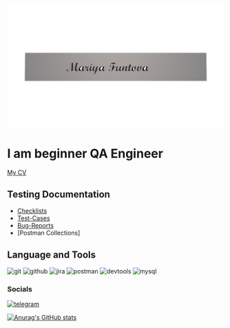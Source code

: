 ![Header](https://github.com/MariyaFuntova/MariyaFuntova/blob/main/assets/1.png)
# I am beginner QA Engineer

[My CV](https://docs.google.com/document/d/1-wIJVf7j07m9UNqPJP4sJP4JXcEKYIEmJxO1BudeWyc/edit?usp=sharing)

## Testing Documentation
* [Checklists](https://github.com/MariyaFuntova/checklists.git)
* [Test-Cases](https://github.com/MariyaFuntova/test-cases.git)
* [Bug-Reports](https://github.com/MariyaFuntova/bug-reports.git)
* [Postman Collections]

## Language and Tools

![git](https://img.shields.io/badge/-git-090909?style=for-the-badge&logo=git)
![github](https://img.shields.io/badge/-github-090909?style=for-the-badge&logo=github)
![jira](https://img.shields.io/badge/-jira-090909?style=for-the-badge&logo=jira)
![postman](https://img.shields.io/badge/-postman-090909?style=for-the-badge&logo=postman)
![devtools](https://img.shields.io/badge/-devtools-090909?style=for-the-badge&logo=devtools)
![mysql](https://img.shields.io/badge/-mysql-090909?style=for-the-badge&logo=mysql)

### Socials
[![telegram](https://img.shields.io/badge/-telegram-090909?style=for-the-badge&logo=telegram)](https:t.me/mashaa0107)


[![Anurag's GitHub stats](https://github-readme-stats.vercel.app/api?username=MariyaFuntova)](https://github.com/MariyaFuntova/github-readme-stats)
